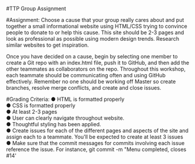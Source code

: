#TTP Group Assignment

#Assignment:
Choose a cause that your group really cares about and put together a small informational website
using HTML/CSS trying to convince people to donate to or help this cause. This site should be
2-3 pages and look as professional as possible using modern design trends. Research similar
websites to get inspiration.  

Once you have decided on a cause, begin by selecting one member to create a Git repo with an
index.html file, push it to GitHub, and then add the other teammates as collaborators on the repo.
Throughout this workshop, each teammate should be communicating often and using GitHub
effectively. Remember no one should be working off Master so create branches, resolve merge
conflicts, and create and close issues.

#Grading Criteria:
● HTML is formatted properly  
● CSS is formatted properly  
● At least 2-3 pages  
● User can clearly navigate throughout website.  
● Thoughtful styling has been applied.  
● Create issues for each of the different pages and aspects of the site and assign each to
a teammate. You'll be expected to create at least 3 issues  
● Make sure that the commit messages for commits involving each issue reference the
issue. For instance, git commit -m "Menu completed, closes #14'  
